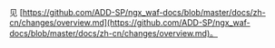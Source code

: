 见 [https://github.com/ADD-SP/ngx_waf-docs/blob/master/docs/zh-cn/changes/overview.md](https://github.com/ADD-SP/ngx_waf-docs/blob/master/docs/zh-cn/changes/overview.md)。